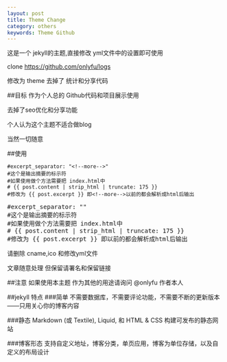 ```yaml
---
layout: post
title: Theme Change
category: others
keywords: Theme Github
---
```

这是一个 jekyll的主题,直接修改 yml文件中的设置即可使用

clone https://github.com/onlyfu/logs

修改为 theme 去掉了 统计和分享代码

##目标 
作为个人总的 Github代码和项目展示使用 

去掉了seo优化和分享功能

个人认为这个主题不适合做blog

当然一切随意

##使用

    #excerpt_separator: "<!--more-->"
    #这个是输出摘要的标示符
    #如果使用做个方法需要把 index.html中
    # {{ post.content | strip_html | truncate: 175 }}
    #修改为 {{ post.excerpt }} 即<!--more-->以前的都会解析成html后输出

<pre class="prettyprint lang-yaml linenums">
#excerpt_separator: "<!--more-->"
#这个是输出摘要的标示符
#如果使用做个方法需要把 index.html中
# {{ post.content | strip_html | truncate: 175 }}
#修改为 {{ post.excerpt }} 即<!--more-->以前的都会解析成html后输出
</pre>


请删除 cname,ico 和修改yml文件 

文章随意处理 但保留请署名和保留链接 

##注意 
如果使用本主题 作为其他的用途请询问 @onlyfu 作者本人

##jekyll 特点
###简单
不需要数据库，不需要评论功能，不需要不断的更新版本——只用关心你的博客内容

###静态
Markdown (或 Textile), Liquid, 和 HTML & CSS 构建可发布的静态网站

###博客形态
支持自定义地址，博客分类，单页应用，博客为单位存储，以及自定义的布局设计

